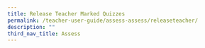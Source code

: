 ```yaml
---
title: Release Teacher Marked Quizzes
permalink: /teacher-user-guide/assess-assess/releaseteacher/
description: ""
third_nav_title: Assess
---
```

